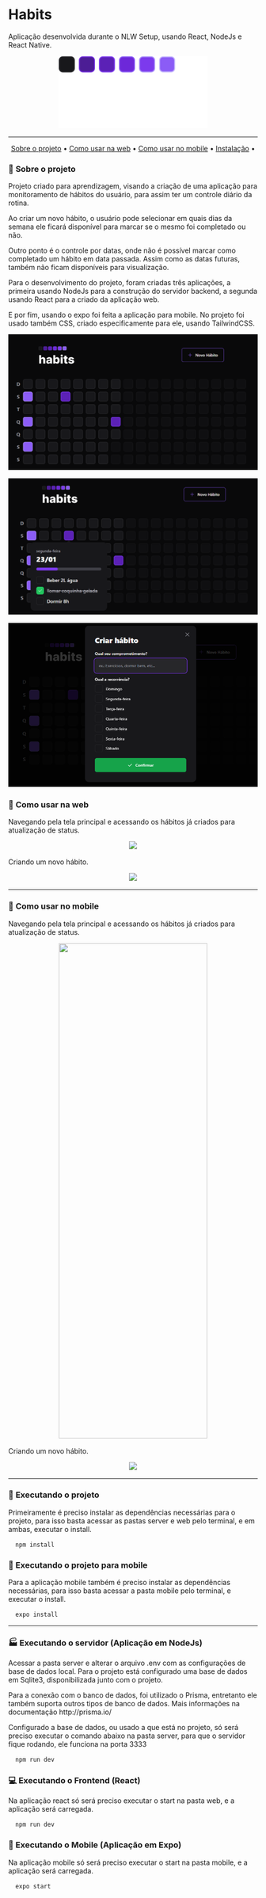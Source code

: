 # Habits

Aplicação desenvolvida durante o NLW Setup, usando React, NodeJs e React Native.

<p align="center">
   <img src="https://github.com/fanuelcouto99/habits/blob/main/img/logo.svg" width="300">
</p>

<hr>

<p align="center">
 <a href="#scroll-sobre-o-projeto">Sobre o projeto</a> •
 <a href="#pencil-como-usar-na-web">Como usar na web</a> •
 <a href="#pencil-como-usar-no-mobile">Como usar no mobile</a> •
 <a href="#rocket-executando-o-projeto">Instalação</a> •
</p>

### :scroll: **Sobre o projeto**

<p>Projeto criado para aprendizagem, visando a criação de uma aplicação para monitoramento de hábitos do usuário, para assim ter um controle diário da rotina.</p>
<p>Ao criar um novo hábito, o usuário pode selecionar em quais dias da semana ele ficará disponível para marcar se o mesmo foi completado ou não.</p> 
<p>Outro ponto é o controle por datas, onde não é possível marcar como completado um hábito em data passada. Assim como as datas futuras, também não ficam disponíveis para visualização.</p>
<p>Para o desenvolvimento do projeto, foram criadas três aplicações, a primeira usando NodeJs para a construção do servidor backend, a segunda usando React para a criado da aplicação web.</p> 
<p>E por fim, usando o expo foi feita a aplicação para mobile.
No projeto foi usado também CSS, criado especificamente para ele, usando TailwindCSS.</p>

<p align="center">
   <img src="https://github.com/fanuelcouto99/habits/blob/main/img/main.png">
</p>

<p align="center">
   <img src="https://github.com/fanuelcouto99/habits/blob/main/img/detail.png">
</p>

<p align="center">
   <img src="https://github.com/fanuelcouto99/habits/blob/main/img/new.png">
</p>

### :pencil: **Como usar na web**

Navegando pela tela principal e acessando os hábitos já criados para atualização de status.

<p align="center">
   <img src="https://github.com/fanuelcouto99/habits/blob/main/img/navigate-main.gif">
</p>

Criando um novo hábito.

<p align="center">
   <img src="https://github.com/fanuelcouto99/habits/blob/main/img/new-habit.gif">
</p>

<hr>

### :pencil: **Como usar no mobile**

Navegando pela tela principal e acessando os hábitos já criados para atualização de status.

<p align="center">
   <img src="https://github.com/fanuelcouto99/habits/blob/main/img/navigate-main-mobile.gif" width="300" height="1000">
</p>

Criando um novo hábito.

<p align="center">
   <img src="https://github.com/fanuelcouto99/habits/blob/main/img/new-habit-mobile.gif">
</p>

<hr>

### :rocket: **Executando o projeto**

<p>Primeiramente é preciso instalar as dependências necessárias para o projeto, para isso basta acessar as pastas server e web pelo terminal, e em ambas, executar o install.</p>

```bash
  npm install
```

### :rocket: Executando o projeto para mobile

<p>Para a aplicação mobile também é preciso instalar as dependências necessárias, para isso basta acessar a pasta mobile pelo terminal, e executar o install.</p>

```bash
  expo install
```

<hr>

### :factory: Executando o servidor (Aplicação em NodeJs)

<p>Acessar a pasta server e alterar o arquivo .env com as configurações de base de dados local. Para o projeto está configurado uma base de dados em Sqlite3, disponibilizada junto com o projeto.</p> 

<p>Para a conexão com o banco de dados, foi utilizado o Prisma, entretanto ele também suporta outros tipos de banco de dados. Mais informações na documentação http://prisma.io/</p>

<!-- <p align="center">
   <img src="https://github.com/fanuelcouto99/rickAndMorty/blob/main/img/knexfile.png">
</p> -->

<p>Configurado a base de dados, ou usado a que está no projeto, só será preciso executar o comando abaixo na pasta server, para que o servidor fique rodando, ele funciona na porta 3333</p>

```bash
  npm run dev
```

### :computer: Executando o Frontend (React)

<p>Na aplicação react só será preciso executar o start na pasta web, e a aplicação será carregada.</p>

```bash
  npm run dev
```

### :iphone: Executando o Mobile (Aplicação em Expo)

<p>Na aplicação mobile só será preciso executar o start na pasta mobile, e a aplicação será carregada.</p>

```bash
  expo start
```